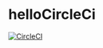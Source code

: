 # helloCircleCi
[![CircleCI](https://circleci.com/gh/robpieke/helloCircleCi.svg?style=svg)](https://circleci.com/gh/robpieke/helloCircleCi)
